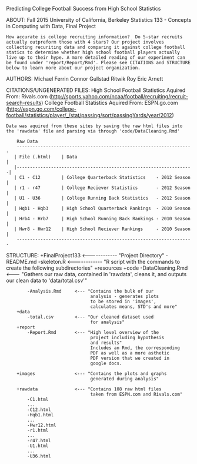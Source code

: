 Predicting College Football Success from High School Statistics



ABOUT:
	Fall 2015
	University of California, Berkeley
	Statistics 133 - Concepts in Computing with Data, Final Project

	How accurate is college recruiting information?  Do 5-star recruits actually outpreform those with 4 stars? Our project involves collecting recuriting data and comparing it against college football statics to determine whether high school football players actually live up to their hype. A more detailed reading of our experiment can be found under 'report/Report/Rmd'. Please see CITATIONS and STRUCTURE below to learn more about our project organization.



AUTHORS:
	Michael Ferrin
	Connor Gullstad
	Ritwik Roy
	Eric Arnett



CITATIONS/UNGENERATED FILES:
	High School Football Statistics Aquired From: 
		Rivals.com (http://sports.yahoo.com/ncaa/football/recruiting/recruit-search-results)
	College Football Statistics Aquired From: 
		ESPN.go.com (http://espn.go.com/college-football/statistics/player/_/stat/passing/sort/passingYards/year/2012)

	Data was aquired from these sites by saving the raw html files into the 'rawdata' file and parsing via through 'code/DataCleaning.Rmd'

		Raw Data   
		-------------------------------------------------------------------
	   | File (.html)    | Data                                            |
	   |-------------------------------------------------------------------|
	   | C1 - C12        | College Quarterback Statistics    - 2012 Season |
	   | r1 - r47        | College Reciever Statistics       - 2012 Season |
	   | U1 - U36        | College Running Back Statistics   - 2012 Season |
	   | Hqb1 - Hqb3     | High School Quarterback Rankings  - 2010 Season |
	   | Hrb4 - Hrb7     | High School Running Back Rankings - 2010 Season |
	   | Hwr8 - Hwr12    | High School Reciever Rankings     - 2010 Season |
	    -------------------------------------------------------------------



STRUCTURE:
	+FinalProject133 <------------ "Project Directory"
		-README.md
		-skeleton.R  <------------ "R script with the commands 
									to create the following 
									subdirectories"
		+resources
		+code
			-DataCleaning.Rmd <--- "Gathers our raw data, 
									contained in 'rawdata', 
									cleans it, and outputs our 
									clean data to 'data/total.csv'"

			-Analysis.Rmd     <--- "Contains the bulk of our 
									analysis - generates plots 
									to be stored in 'images', 
									calculates means, STD's and more"
		+data                 
			-total.csv        <--- "Our cleaned dataset used 
									for analysis"
		+report
			-Report.Rmd       <--- "High level overview of the 
									project including hypothesis 
									and results"
									Includes an Rmd, the corresponding
									PDF as well as a more asthetic 
									PDF version that we created in
									google docs.

		+images               <--- "Contains the plots and graphs 
									generated during analysis"

		+rawdata              <--- "Contains 108 raw html files 
									taken from ESPN.com and Rivals.com"
			-C1.html
			...
			-C12.html
			-Hqb1.html
			...
			-Hwr12.html
			-r1.html
			...
			-r47.html
			-U1.html
			...
			-U36.html
